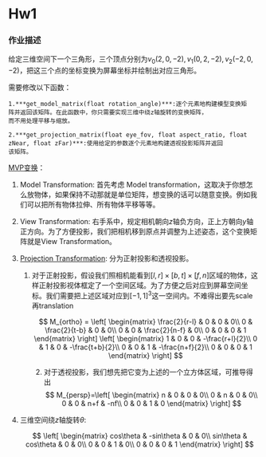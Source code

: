 # Hw1

### 作业描述

给定三维空间下一个三角形，三个顶点分别为$v_0(2,0,-2),v_1(0,2,-2),v_2(-2,0,-2)$，把这三个点的坐标变换为屏幕坐标并绘制出对应三角形。

需要修改以下函数：

    1.***get_model_matrix(float rotation_angle)***:逐个元素地构建模型变换矩
	阵并返回该矩阵。在此函数中，你只需要实现三维中绕z轴旋转的变换矩阵，
	而不用处理平移与缩放。

    2.***get_projection_matrix(float eye_fov, float aspect_ratio, float
	zNear, float zFar)***:使用给定的参数逐个元素地构建透视投影矩阵并返回
	该矩阵。


[MVP变换](https://zhuanlan.zhihu.com/p/551648397)：

1. Model Transformation: 首先考虑 Model transformation，这取决于你想怎么放物体，如果保持不动那就是单位矩阵，想变换的话可以随意变换。例如我们可以把所有物体拉伸、所有物体平移等等。
2. View Transformation: 右手系中，规定相机朝向$z$轴负方向，正上方朝向$y$轴正方向。为了方便投影，我们把相机移到原点并调整为上述姿态，这个变换矩阵就是View Transformation。
3. [Projection Transformation](https://zhuanlan.zhihu.com/p/261097735): 分为正射投影和透视投影。

   1. 对于正射投影，假设我们照相机能看到$[l,r]\times[b,t]\times[f,n]$区域的物体，这样正射投影视体框定了一个空间区域。为了方便之后对应到屏幕空间坐标。我们需要把上述区域对应到$[-1,1]^3$这一空间内。不难得出要先scale再translation

      $$
      M_{ortho} = \left[
       \begin{matrix}
         \frac{2}{r-l} & 0 & 0 & 0\\
         0 & \frac{2}{t-b} & 0 & 0\\
         0 & 0 & \frac{2}{n-f} & 0\\
         0 & 0 & 0 & 1
        \end{matrix}
        \right] \left[
       \begin{matrix}
         1 & 0 & 0 & -\frac{r+l}{2}\\
         0 & 1 & 0 & -\frac{t+b}{2}\\
         0 & 0 & 1 & -\frac{n+f}{2}\\
         0 & 0 & 0 & 1
        \end{matrix}
        \right]
      $$

      2. 对于透视投影，我们想先把它变为上述的一个立方体区域，可推导得出
         $$
         M_{persp}=\left[
          \begin{matrix}
            n & 0 & 0 & 0\\
            0 & n & 0 & 0\\
            0 & 0 & n+f & -nf\\
            0 & 0 & 1 & 0
           \end{matrix}
           \right]
         $$


1. 三维空间绕$z$轴旋转$\theta$:


   $$
   \left[
    \begin{matrix}
      cos\theta & -sin\theta & 0 & 0\\
      sin\theta & cos\theta & 0 & 0\\
      0 & 0 & 1 & 0\\
      0 & 0 & 0 & 1
     \end{matrix}
     \right]
   $$
